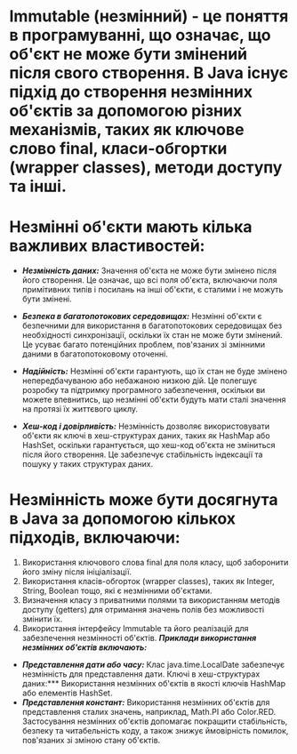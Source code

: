 # Immutable (незмінний) - це поняття в програмуванні, що означає, що об'єкт не може бути змінений після свого створення. В Java існує підхід до створення незмінних об'єктів за допомогою різних механізмів, таких як ключове слово final, класи-обгортки (wrapper classes), методи доступу та інші.

# Незмінні об'єкти мають кілька важливих властивостей:

* ***Незмінність даних:*** Значення об'єкта не може бути змінено після його створення. Це означає, що всі поля об'єкта, включаючи поля примітивних типів і посилань на інші об'єкти, є сталими і не можуть бути змінені.

* ***Безпека в багатопотокових середовищах:*** Незмінні об'єкти є безпечними для використання в багатопотокових середовищах без необхідності синхронізації, оскільки їх стан не може бути змінений. Це усуває багато потенційних проблем, пов'язаних зі змінними даними в багатопотоковому оточенні.

* ***Надійність:*** Незмінні об'єкти гарантують, що їх стан не буде змінено непередбачуваною або небажаною низкою дій. Це полегшує розробку та підтримку програмного забезпечення, оскільки ви можете впевнитись, що незмінні об'єкти будуть мати сталі значення на протязі їх життєвого циклу.

* ***Хеш-код і довірливість:*** Незмінність дозволяє використовувати об'єкти як ключі в хеш-структурах даних, таких як HashMap або HashSet, оскільки гарантується, що хеш-код об'єкта не зміниться після його створення. Це забезпечує стабільність індексації та пошуку у таких структурах даних.

# Незмінність може бути досягнута в Java за допомогою кількох підходів, включаючи:

1. Використання ключового слова final для поля класу, щоб заборонити його зміну після ініціалізації.
2. Використання класів-обгорток (wrapper classes), таких як Integer, String, Boolean тощо, які є незмінними об'єктами.
3. Визначення класу з приватними полями та використанням методів доступу (getters) для отримання значень полів без можливості змінити їх.
4. Використання інтерфейсу Immutable та його реалізацій для забезпечення незмінності об'єктів.
***Приклади використання незмінних об'єктів включають:***

* ***Представлення дати або часу:*** Клас java.time.LocalDate забезпечує незмінність для представлення дати.
Ключі в хеш-структурах даних:*** Використання незмінних об'єктів в якості ключів HashMap або елементів HashSet.
* ***Представлення констант:*** Використання незмінних об'єктів для представлення сталих значень, наприклад, Math.PI або Color.RED.
Застосування незмінних об'єктів допомагає покращити стабільність, безпеку та читабельність коду, а також знижує ймовірність помилок, пов'язаних зі зміною стану об'єктів.
